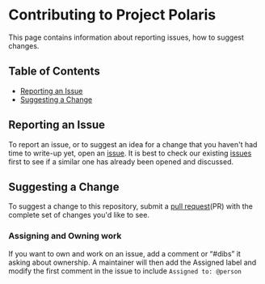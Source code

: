 # Contributing to Project Polaris

This page contains information about reporting issues, how to suggest changes.

## Table of Contents

- [Reporting an Issue](#reporting-an-issue)
- [Suggesting a Change](#suggesting-a-change)

## Reporting an Issue

To report an issue, or to suggest an idea for a change that you haven't had time
to write-up yet, open an [issue](https://github.com/delhivery/project-polaris/issues). It
is best to check our existing
[issues](https://github.com/delhivery/project-polaris/issues) first to see if a similar
one has already been opened and discussed.

## Suggesting a Change

To suggest a change to this repository, submit a
[pull request](https://github.com/delhivery/project-polaris/issues)(PR) with the complete
set of changes you'd like to see. 

### Assigning and Owning work

If you want to own and work on an issue, add a comment or “#dibs” it asking
about ownership. A maintainer will then add the Assigned label and modify the
first comment in the issue to include `Assigned to: @person`
